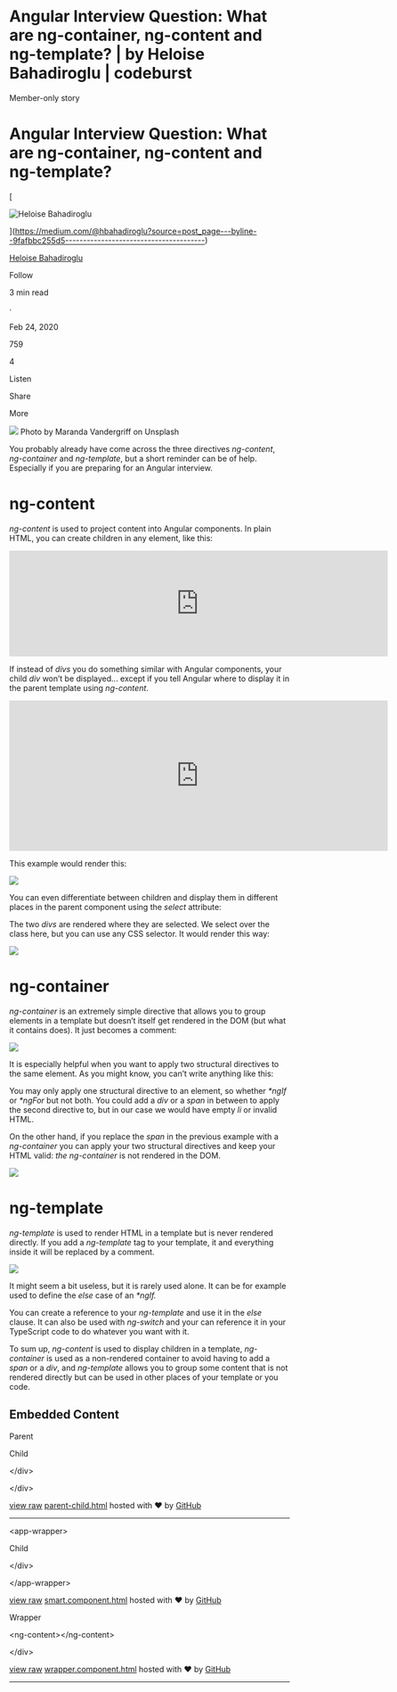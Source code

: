 # Angular Interview Question: What are ng-container, ng-content and ng-template? | by Heloise Bahadiroglu | codeburst

Member-only story

# Angular Interview Question: What are ng-container, ng-content and ng-template?

[

![Heloise Bahadiroglu](https://miro.medium.com/v2/resize:fill:64:64/1*xx92Q4oJnWk5bwLyCBUp3w.jpeg)





](https://medium.com/@hbahadiroglu?source=post_page---byline--9fafbbc255d5---------------------------------------)

[Heloise Bahadiroglu](https://medium.com/@hbahadiroglu?source=post_page---byline--9fafbbc255d5---------------------------------------)

Follow

3 min read

·

Feb 24, 2020

759

4

Listen

Share

More

![](https://miro.medium.com/v2/resize:fit:1250/1*U-KiNeiOQ1ag5FZwSoJtTQ.jpeg)
Photo by Maranda Vandergriff on Unsplash

You probably already have come across the three directives _ng-content_, _ng-container_ and _ng-template_, but a short reminder can be of help. Especially if you are preparing for an Angular interview.

# ng-content

_ng-content_ is used to project content into Angular components. In plain HTML, you can create children in any element, like this:

<iframe src="https://codeburst.io/media/420d4341b36da7778801a38392808afe" allowfullscreen="" frameborder="0" height="190" width="680" title="parent-child.html" class="eo n hi dz bg" scrolling="no"></iframe>

If instead of _divs_ you do something similar with Angular components, your child _div_ won’t be displayed... except if you tell Angular where to display it in the parent template using _ng-content_.

<iframe src="https://codeburst.io/media/72926f759287d8fb482560821995457c" allowfullscreen="" frameborder="0" height="270" width="680" title="content-projection" class="eo n hi dz bg" scrolling="no"></iframe>

This example would render this:

![](https://miro.medium.com/v2/resize:fit:309/1*sW2ifyOF9ogQ1wYPPYEYaA.png)

You can even differentiate between children and display them in different places in the parent component using the _select_ attribute:

The two _divs_ are rendered where they are selected. We select over the class here, but you can use any CSS selector. It would render this way:

![](https://miro.medium.com/v2/resize:fit:498/1*U3-bcsv4XZ7ecm9m32H-Lw.png)

# ng-container

_ng-container_ is an extremely simple directive that allows you to group elements in a template but doesn’t itself get rendered in the DOM (but what it contains does). It just becomes a comment:

![](https://miro.medium.com/v2/resize:fit:744/1*odCZuMQzXTIUwwn5FNPuIw.png)

It is especially helpful when you want to apply two structural directives to the same element. As you might know, you can’t write anything like this:

You may only apply one structural directive to an element, so whether _\*ngIf_ or _\*ngFor_ but not both. You could add a _div_ or a _span_ in between to apply the second directive to, but in our case we would have empty _li_ or invalid HTML.

On the other hand, if you replace the _span_ in the previous example with a _ng-container_ you can apply your two structural directives and keep your HTML valid: _the ng-container_ is not rendered in the DOM.

![](https://miro.medium.com/v2/resize:fit:875/1*Sa3Xx9OcALZjk8b3JgeB2g.png)

# ng-template

_ng-template_ is used to render HTML in a template but is never rendered directly. If you add a _ng-template_ tag to your template, it and everything inside it will be replaced by a comment.

![](https://miro.medium.com/v2/resize:fit:721/1*2zTXvaJipsUQPVhBF0ns8Q.png)

It might seem a bit useless, but it is rarely used alone. It can be for example used to define the _else_ case of an _\*ngIf._

You can create a reference to your _ng-template_ and use it in the _else_ clause. It can also be used with _ng-switch_ and your can reference it in your TypeScript code to do whatever you want with it.

To sum up, _ng-content_ is used to display children in a template, _ng-container_ is used as a non-rendered container to avoid having to add a _span_ or a _div_, and _ng-template_ allows you to group some content that is not rendered directly but can be used in other places of your template or you code.

## Embedded Content

<div class\="parent"\>

Parent

<div class\="child"\>

Child

</div\>

</div\>

[view raw](https://gist.github.com/Dornhoth/7e8dca7732653e1891d197d6bb005ade/raw/71aa88d4313414b6634305e10c19ecc05d7936b3/parent-child.html) [parent-child.html](https://gist.github.com/Dornhoth/7e8dca7732653e1891d197d6bb005ade#file-parent-child-html) hosted with ❤ by [GitHub](https://github.com)

---

<app-wrapper\>

<div style\="background-color: green; padding: 20px"\>

Child

</div\>

</app-wrapper\>

[view raw](https://gist.github.com/Dornhoth/f03e3e40b1d7d891685be98442c75ac1/raw/3c2e6216ffcee2386957a64b3e66ce86a0c7c878/smart.component.html) [smart.component.html](https://gist.github.com/Dornhoth/f03e3e40b1d7d891685be98442c75ac1#file-smart-component-html) hosted with ❤ by [GitHub](https://github.com)

<div style\="background-color: red; padding: 20px"\>

Wrapper

<ng-content\></ng-content\>

</div\>

[view raw](https://gist.github.com/Dornhoth/f03e3e40b1d7d891685be98442c75ac1/raw/3c2e6216ffcee2386957a64b3e66ce86a0c7c878/wrapper.component.html) [wrapper.component.html](https://gist.github.com/Dornhoth/f03e3e40b1d7d891685be98442c75ac1#file-wrapper-component-html) hosted with ❤ by [GitHub](https://github.com)

---